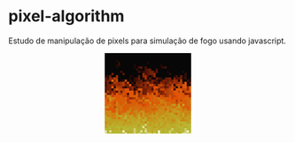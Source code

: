 # pixel-algorithm

Estudo de manipulação de pixels para simulação de fogo usando javascript.

<p align="center">
  <img alt="Fire" title="#Fire" src="fire.gif" >
</p>

